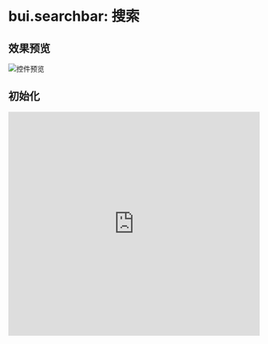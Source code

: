 # bui.searchbar: 搜索

## 效果预览
![控件预览](http://www.easybui.com/static/images/controls/bui-searchbar_low.gif)

## 初始化

<iframe width="100%" height="450" src="https://jshare.com.cn/easybui/pEULi3/share/js,html,css,result" allowfullscreen="allowfullscreen" frameborder="0"></iframe>